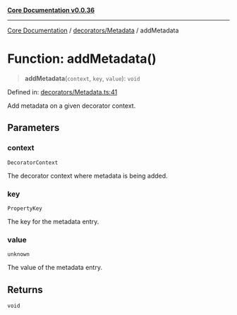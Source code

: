 [**Core Documentation v0.0.36**](../../../README.md)

***

[Core Documentation](../../../modules.md) / [decorators/Metadata](../README.md) / addMetadata

# Function: addMetadata()

> **addMetadata**(`context`, `key`, `value`): `void`

Defined in: [decorators/Metadata.ts:41](https://github.com/stonemjs/core/blob/9f959fbf0878444ad50749e09c8b1ee612a83d71/src/decorators/Metadata.ts#L41)

Add metadata on a given decorator context.

## Parameters

### context

`DecoratorContext`

The decorator context where metadata is being added.

### key

`PropertyKey`

The key for the metadata entry.

### value

`unknown`

The value of the metadata entry.

## Returns

`void`
